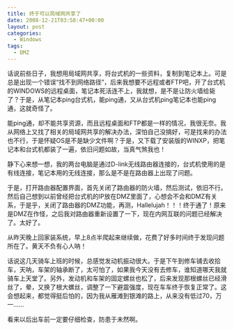 ```yaml
---
title: 终于可以局域网共享了
date: 2008-12-21T03:58:47+00:00
layout: post
categories:
  - Windows
tags:
  - DMZ
---
```

话说前些日子，我想用局域网共享，将台式机的一些资料，复制到笔记本上。可是总是出现一个错误“找不到网络路径”，后来我想要不远程或者FTP吧，开了台式机的WINDOWS的远程桌面，笔记本死活连不上，我就想，是不是让防火墙给毙了？于是，从笔记本ping台式机，能ping通，又从台式机ping笔记本也能ping通，这就奇怪了。

能ping通，却不能共享资源，而且远程桌面和FTP都是一样的情况，我很无奈。我从网络上又找了相关的局域网共享的解决办法，深怕自己没搞好，可是找来的办法也不行，于是怀疑OS是不是缺少文件啊？于是，又下载了安装版的WINXP，把笔记本和台式机都装了一遍，依旧问题如故，当真气煞我也！

静下心来想一想，我的两台电脑是通过D-link无线路由器连接的，台式机使用的是有线连接，笔记本用的无线连接，那么是不是在路由器上出现了问题。

于是，打开路由器配置界面，首先关闭了路由器的防火墙，然后测试，依旧不行。然后自己想到以前曾经把台式机的IP放在DMZ里面了，心想会不会和DMZ有关系，于是乎，关闭了路由器的DMZ功能，再测，Hallelujah！！！终于通了！原来是DMZ在作怪，之后我对路由器重新设置了一下，现在内网互联的问题已经解决了。太好了。
<!--more-->
从昨天晚上回家装系统，早上8点半爬起来继续做，花费了好多时间终于发现问题所在了。黄天不负有心人呐！

话说这几天骑车上班的时候，总感觉发动机振动很大。于是下午到修车铺去收拾车，天呐，车架的轴承断了，太可怕了，如果我今天没有去修车，谁知道哪天我就骑车上天堂了。另外，发动机和车架的固定螺丝也松了，后来发现那根螺丝已经滑丝了，晕，又换了根大螺丝，调整了一下避震强度，现在车车终于恢复正常了。这会想起来，都觉得挺后怕的，因为我从雁滩到银滩的路上，从来没有低过70，万一……

看来以后出车前一定要仔细检查，防患于未然啊。